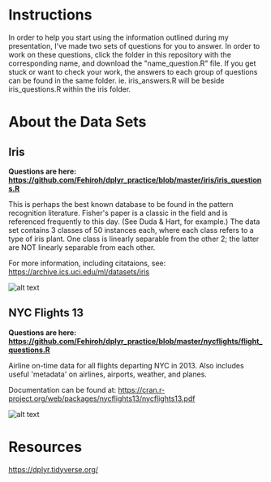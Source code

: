 # Instructions

In order to help you start using the information outlined during my presentation, I've made two sets of questions for you to answer. In order to work on these questions, click the folder in this repository with the corresponding name, and download the "name_question.R" file. 
If you get stuck or want to check your work, the answers to each group of questions can be found in the same folder. ie. iris_answers.R will be beside iris_questions.R within the iris folder. 

# About the Data Sets

## Iris

__Questions are here:  https://github.com/Fehiroh/dplyr_practice/blob/master/iris/iris_questions.R__

This is perhaps the best known database to be found in the pattern recognition literature. Fisher's paper is a classic in the field and is referenced frequently to this day. (See Duda & Hart, for example.) The data set contains 3 classes of 50 instances each, where each class refers to a type of iris plant. One class is linearly separable from the other 2; the latter are NOT linearly separable from each other.  

For more information, including citataions, see: https://archive.ics.uci.edu/ml/datasets/iris

![alt text](https://upload.wikimedia.org/wikipedia/commons/4/49/Iris_germanica_%28Purple_bearded_Iris%29%2C_Wakehurst_Place%2C_UK_-_Diliff.jpg "Iris")

## NYC Flights 13 

__Questions are here: https://github.com/Fehiroh/dplyr_practice/blob/master/nycflights/flight_questions.R__

Airline on-time data for all flights departing NYC in 2013. Also includes useful 'metadata' on airlines, airports, weather, and planes.  

Documentation can be found at: https://cran.r-project.org/web/packages/nycflights13/nycflights13.pdf

![alt text](https://upload.wikimedia.org/wikipedia/commons/5/5e/ANA_777-300_Taking_off_from_JFK.jpg "JFK AIrport")


# Resources

https://dplyr.tidyverse.org/
